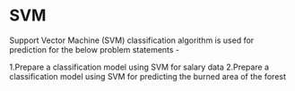 # SVM
Support Vector Machine (SVM) classification algorithm is used for prediction for the below problem statements -  

1.Prepare a classification model using SVM for salary data 
2.Prepare a classification model using SVM for predicting the burned area of the forest
